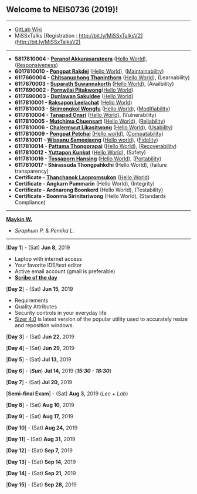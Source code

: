 ## Welcome to NEIS0736 (2019)!

---

* [GitLab Wiki](https://gitlab.com/NEIS0736/2019/wikis/README)
* MiSSxTalks [Registration : http://bit.ly/MiSSxTalksV2](http://bit.ly/MiSSxTalksV2)

---

* **5817810004 - [Peranol Akkarasarateera](https://peranol.github.io/)** ([Hello World](https://github.com/peranol/peranol.github.io/blob/master/hello%20world.php)), ([Responsiveness](https://gitlab.com/NEIS0736/2019/wikis/Responsiveness))
* **6017810010 - [Pongpat Rakdej](https://pp717.github.io/)** ([Hello World](https://github.com/pp717/pp717.github.io/blob/master/helloworld.c)), ([Maintainability](https://gitlab.com/NEIS0736/2019/wikis/Maintainability))
* **6117660004 - [Chitsanuphong Thaninthorn](https://chitsanuphongt.github.io/)** ([Hello World](https://github.com/chitsanuphongt/chitsanuphongt.github.io/blob/master/HelloWorld.py)), (Learnability)
* **6117670003 - [Suparath Suwannakorth](https://babababest.github.io/)**  ([Hello World](https://github.com/babababest/babababest.github.io/blob/master/Hello%20World.py)), (Availbility)
* **6117690002 - [Pornwilai Pitakwong](https://github.com/pornwilai/pornwilai-pornwilai.github.io/blob/master/README.md)**([Hello World](https://github.com/pornwilai/pornwilai-pornwilai.github.io/blob/master/helloworld.html))
* **6117690003 - [Dunlawan Sakuldee](https://dunlawan.github.io/)** ([Hello World](https://github.com/dunlawan/dunlawan.github.io/blob/master/HelloWorld.html))
* **6117810001 - [Raksapon Leelachat](https://raksapon.github.io/)** ([Hello World](https://github.com/Raksapon/raksapon.github.io/blob/master/Hello%20world.py))
* **6117810003 - [Sirimongkol Wongfu](https://g3minii.github.io/)** ([Hello World](https://github.com/G3MINii/G3MINii.github.io/blob/master/hello.py)), ([Modifiability](https://gitlab.com/NEIS0736/2019/wikis/Modifiability))
* **6117810004 - [Tanapad Onsri](https://6117810004.github.io/)** ([Hello World](https://github.com/6117810004/6117810004.github.io/blob/master/HelloWorld.py)), (Vulnerability)
* **6117810005 - [Mutchima Chuensart](https://mutchimo.github.io/)** ([Hello World](https://github.com/mutchimo/NEIS0736.github.io/blob/master/HelloWorld.py)), ([Reliability](https://gitlab.com/NEIS0736/2019/wikis/Reliability))
* **6117810006 - [Chalermwut Likasitwong](https://mixmawaew.github.io/)** ([Hello World](https://github.com/MixMawaew/MixMawaew.github.io/blob/master/TestHello.py)), ([Usability](https://gitlab.com/NEIS0736/2019/wikis/Usability))
* **6117810009 - [Pongpat Petchai](https://numl3er47.github.io/)** [(Hello world)](https://github.com/Numl3er47/Numl3er47.github.io/blob/master/hello%20world.html), ([Compatability](https://gitlab.com/NEIS0736/2019/wikis/Compatibility))
* **6117810011 - [Wissanu Sameejaeng](https://lifestreamone.github.io/)** ([Hello world](https://github.com/lifestreamone/lifestreamone.github.io/blob/master/heloworld.py)), ([Fidelity](https://gitlab.com/NEIS0736/2019/wikis/Fidelity))
* **6117810014 - [Pattama Thongprapai](https://pattamatax.github.io)** ([Hello World](https://github.com/pattamatax/pattamatax.github.io/blob/master/helloworld.c)), ([Recoverability](https://gitlab.com/NEIS0736/2019/wikis/recoverability-Day2))
* **6117810012 - [Yuttapon Kunkot](https://ghost0000heavy.github.io/)** ([Hello World](https://github.com/ghost0000heavy/ghost0000heavy.github.io/blob/master/HelloWorld.php)), (Safety)
* **6117810016 - [Tossaporn Hansing](https://twinzabx2.github.io/)** ([Hello World](https://github.com/TwinZabX2/TwinZabX2.github.io/blob/master/HelloWorldByToss.py)), ([Portability](https://gitlab.com/NEIS0736/2019/wikis/Portability))
* **6117810017 - Shirassuda Thongpahkdhi** (Hello World), (failure transparency)
* **Certificate - [Thanchanok Laopromsukon](https://thanchanok28.github.io)** ([Hello World](https://github.com/thanchanok28/Thanchanok28.github.io/blob/master/HelloWorld.html))
* **Certificate - Angkarn Pummarin** (Hello World), (Integrity)
* **Certificate - Ardnarong Boonkerd** (Hello World), (Testability)
* **Certificate - Boonma Sirinitsriwong** (Hello World), (Standards Compliance)

---

**[Maykin W.](https://maeklong.github.io/)**
* *Siraphum P.* *&* *Pemika L.*

---

[**Day 1**] - (Sat) **Jun 8,** 2019
*  Laptop with internet access
*  Your favorite IDE/text editor
*  Active email account (gmail is preferable)
*  **[Scribe of the day](https://gitlab.com/NEIS0736/2019/wikis/Scribe-of-Day-1)**

[**Day 2**] - (Sat) **Jun 15,** 2019
*  Requirements
*  Quality Attributes
*  Security controls in your everyday life
*  [Sizer 4.0](http://www.brianapps.net/sizer4) is latest version of the popular utility used to accurately resize and reposition windows.

[**Day 3**] - (Sat) **Jun 22,** 2019

[**Day 4**] - (Sat) **Jun 29,** 2019

[**Day 5**] - (Sat) **Jul 13,** 2019

[**Day 6**] - (***Sun***) **Jul 14,** 2019 (***15:30 - 18:30***)

[**Day 7**] - (Sat) **Jul 20,** 2019

[**Semi-final Exam**] - (Sat) **Aug 3,** 2019 (*Lec + Lab*)

[**Day 8**] - (Sat) **Aug 10,** 2019

[**Day 9**] - (Sat) **Aug 17,** 2019

[**Day 10**] - (Sat) **Aug 24,** 2019

[**Day 11**] - (Sat) **Aug 31,** 2019

[**Day 12**] - (Sat) **Sep 7,** 2019

[**Day 13**] - (Sat) **Sep 14,** 2019

[**Day 14**] - (Sat) **Sep 21,** 2019

[**Day 15**] - (Sat) **Sep 28,** 2019
